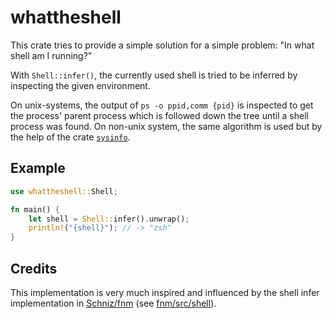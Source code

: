 # whattheshell

This crate tries to provide a simple solution for a simple problem: "In what shell am I running?"

With `Shell::infer()`, the currently used shell is tried to be inferred by inspecting the given environment.

On unix-systems, the output of `ps -o ppid,comm {pid}` is inspected to get the process' parent process which is followed down the tree until a shell process was found. On non-unix system, the same algorithm is used but by the help of the crate [`sysinfo`](https://crates.io/crates/sysinfo).

## Example

```rust
use whattheshell::Shell;

fn main() {
    let shell = Shell::infer().unwrap();
    println!("{shell}"); // -> "zsh"
}
```

## Credits

This implementation is very much inspired and influenced by the shell infer implementation in [Schniz/fnm](https://github.com/Schniz/fnm) (see [fnm/src/shell](https://github.com/Schniz/fnm/tree/master/src/shell)).